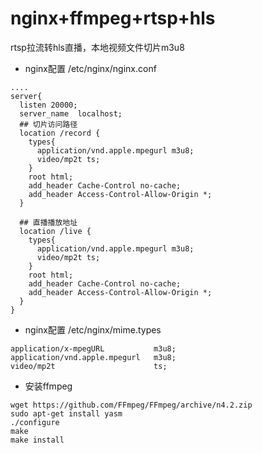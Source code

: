 # nginx+ffmpeg+rtsp+hls
rtsp拉流转hls直播，本地视频文件切片m3u8

*  nginx配置 /etc/nginx/nginx.conf
```nginx
....
server{
  listen 20000;
  server_name  localhost;
  ## 切片访问路径
  location /record { 
    types{
      application/vnd.apple.mpegurl m3u8;
      video/mp2t ts;
    }
    root html;
    add_header Cache-Control no-cache;
    add_header Access-Control-Allow-Origin *;
  }

  ## 直播播放地址
  location /live {
    types{
      application/vnd.apple.mpegurl m3u8;
      video/mp2t ts;
    }
    root html;
    add_header Cache-Control no-cache;
    add_header Access-Control-Allow-Origin *;
  }
}
```
*  nginx配置 /etc/nginx/mime.types
```nginx
application/x-mpegURL           m3u8;
application/vnd.apple.mpegurl   m3u8;
video/mp2t                      ts;
```
* 安装ffmpeg
````
wget https://github.com/FFmpeg/FFmpeg/archive/n4.2.zip
sudo apt-get install yasm
./configure
make
make install
````
